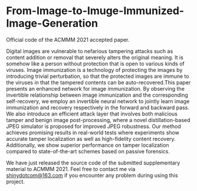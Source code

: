 # From-Image-to-Imuge-Immunized-Image-Generation

Official code of the ACMMM 2021 accepted paper.

Digital images are vulnerable to nefarious tampering attacks such as content addition or removal that severely alters the original meaning. It is somehow like a person without protection that is open to various kinds of viruses. Image immunization is a technology of protecting the images by introducing trivial perturbation, so that the protected images are immune to the viruses in that the tampered contents can be auto-recovered.This paper presents an enhanced network for image immunization. By observing the invertible relationship between image immunization and the corresponding self-recovery, we employ an invertible neural network to jointly learn image immunization and recovery respectively in the forward and backward pass. We also introduce an efficient attack layer that involves both malicious tamper and benign image post-processing, where a novel distillation-based JPEG simulator is proposed for improved JPEG robustness.  Our method achieves promising results in real-world tests where experiments show accurate tamper localization as well as high-fidelity content recovery. Additionally, we show superior performance on tamper localization compared to state-of-the-art schemes based on passive forensics.

We have just released the source code of the submitted supplementary material to ACMMM 2021. Feel free to contact me via shinydotcom@163.com if you encounter any problem during using this project.
